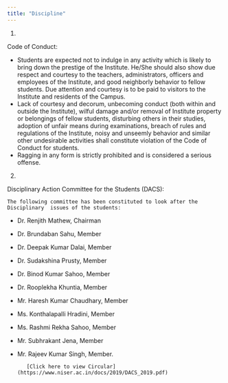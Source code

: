 ```yaml
---
title: "Discipline"
---
```

1.
Code of Conduct:


*   Students are expected not to indulge in any activity which is likely to bring down the prestige of the Institute. He/She should also show due respect and courtesy to the teachers, administrators, officers and employees of the Institute, and good neighborly behavior to fellow students. Due attention and courtesy is to be paid to visitors to the Institute and residents of the Campus.
*   Lack of courtesy and decorum, unbecoming conduct (both within and outside the Institute), wilful damage and/or removal of Institute property or belongings of fellow students, disturbing others in their studies, adoption of unfair means during examinations, breach of rules and regulations of the Institute, noisy and unseemly behavior and similar other undesirable activities shall constitute violation of the Code of Conduct for students.
*   Ragging in any form is strictly prohibited and is considered a serious offense.



2.
Disciplinary Action Committee for the Students (DACS):

    The following committee has been constituted to look after the Disciplinary  issues of the students:



*   Dr. Renjith Mathew, Chairman
*   Dr. Brundaban Sahu, Member
*   Dr. Deepak Kumar Dalai, Member
*   Dr. Sudakshina Prusty, Member
*   Dr. Binod Kumar Sahoo, Member
*   Dr. Rooplekha Khuntia, Member
*   Mr. Haresh Kumar Chaudhary, Member
*   Ms. Konthalapalli Hradini, Member
*   Ms. Rashmi Rekha Sahoo, Member
*   Mr. Subhrakant Jena, Member
*   Mr. Rajeev Kumar Singh, Member.

           [Click here to view Circular](https://www.niser.ac.in/docs/2019/DACS_2019.pdf)